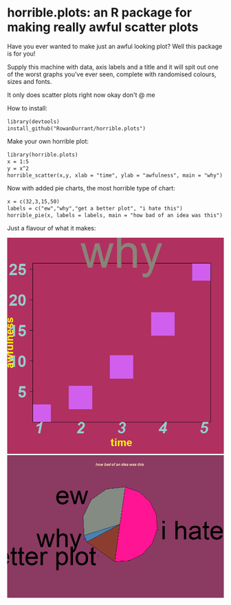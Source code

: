 # horrible.plots: an R package for making really awful scatter plots

Have you ever wanted to make just an awful looking plot? Well this package is for you!

Supply this machine with data, axis labels and a title and it will spit out one of the worst graphs you've ever seen, 
complete with randomised colours, sizes and fonts.


It only does scatter plots right now okay don't @ me

How to install:
```
library(devtools)
install_github("RowanDurrant/horrible.plots")
```
Make your own horrible plot:
```
library(horrible.plots)
x = 1:5
y = x^2
horrible_scatter(x,y, xlab = "time", ylab = "awfulness", main = "why")
```

Now with added pie charts, the most horrible type of chart:
```
x = c(32,3,15,50)
labels = c("ew","why","get a better plot", "i hate this")
horrible_pie(x, labels = labels, main = "how bad of an idea was this")
```

Just a flavour of what it makes:

![sample of scatter plot generated using this package](https://github.com/RowanDurrant/horrible.plots/blob/master/sample%20plot.png?raw=true)
![sample of pie chart generated using this package](https://github.com/RowanDurrant/horrible.plots/blob/master/horrible%20pie%20chart.png?raw=true)
